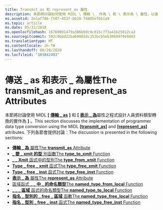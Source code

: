 ```yaml
---
title: Transmit_as 和 represent_as 屬性
description: 本節將討論如何使用 MIDL \ 傳輸 \_ 作為 \ 和 \ 表示為 \ 屬性，以進行程式設計人員資料類型轉換 \_ 。
ms.assetid: 2e1af786-f507-453f-bb10-74805ef6b1a9
ms.topic: article
ms.date: 05/31/2018
ms.openlocfilehash: 16760091479a306b9dc9c815c7f3a41b25012ca2
ms.sourcegitcommit: 592c9bbd22ba69802dc353bcb5eb30699f9e9403
ms.translationtype: MT
ms.contentlocale: zh-TW
ms.lasthandoff: 08/20/2020
ms.locfileid: "103842403"
---
```

# <a name="the-transmit_as-and-represent_as-attributes"></a><span data-ttu-id="b16e2-103">傳送 \_ as 和表示 \_ 為屬性</span><span class="sxs-lookup"><span data-stu-id="b16e2-103">The transmit\_as and represent\_as Attributes</span></span>

<span data-ttu-id="b16e2-104">本節將討論使用 MIDL **\[** [**傳輸 \_ as**](/windows/desktop/Midl/transmit-as) **\]** 和 **\[** [**表示 \_ 為**](/windows/desktop/Midl/represent-as)屬性之程式設計人員資料類型轉換的實作為 **\]** 。</span><span class="sxs-lookup"><span data-stu-id="b16e2-104">This section discusses the implementation of programmer data type conversion using the MIDL **\[**[**transmit\_as**](/windows/desktop/Midl/transmit-as)**\]** and **\[**[**represent\_as**](/windows/desktop/Midl/represent-as)**\]** attributes.</span></span> <span data-ttu-id="b16e2-105">下列各節會提供討論：</span><span class="sxs-lookup"><span data-stu-id="b16e2-105">The discussion is presented in the following sections:</span></span>

-   [<span data-ttu-id="b16e2-106">**傳輸 \_ 為** 屬性</span><span class="sxs-lookup"><span data-stu-id="b16e2-106">The **transmit\_as** Attribute</span></span>](the-transmit-as-attribute.md)
-   [<span data-ttu-id="b16e2-107">**\_ 要 \_ xmit 的型** 別函數</span><span class="sxs-lookup"><span data-stu-id="b16e2-107">The **type\_to\_xmit** Function</span></span>](the-type-to-xmit-function.md)
-   [<span data-ttu-id="b16e2-108">**\_ \_ Xmit** 函式中的型別</span><span class="sxs-lookup"><span data-stu-id="b16e2-108">The **type\_from\_xmit** Function</span></span>](the-type-from-xmit-function.md)
-   [<span data-ttu-id="b16e2-109">**Type \_ free \_ xmit** 函式</span><span class="sxs-lookup"><span data-stu-id="b16e2-109">The **type\_free\_xmit** Function</span></span>](the-type-free-xmit-function.md)
-   [<span data-ttu-id="b16e2-110">**Type \_ free \_ inst** 函式</span><span class="sxs-lookup"><span data-stu-id="b16e2-110">The **type\_free\_inst** Function</span></span>](the-type-free-inst-function.md)
-   [<span data-ttu-id="b16e2-111">**表示 \_ 為** 屬性</span><span class="sxs-lookup"><span data-stu-id="b16e2-111">The **represent\_as** Attribute</span></span>](the-represent-as-attribute.md)
-   [<span data-ttu-id="b16e2-112">區域函式 **\_ \_ 中 \_ 的命名類型**</span><span class="sxs-lookup"><span data-stu-id="b16e2-112">The **named\_type\_from\_local** Function</span></span>](the-named-type-from-local-function.md)
-   [<span data-ttu-id="b16e2-113">**\_ \_ \_ 區域** 函式的命名類型</span><span class="sxs-lookup"><span data-stu-id="b16e2-113">The **named\_type\_to\_local** Function</span></span>](the-named-type-to-local-function.md)
-   [<span data-ttu-id="b16e2-114">**指名 \_ 型別的 \_ free \_ 區域** 函數</span><span class="sxs-lookup"><span data-stu-id="b16e2-114">The **named\_type\_free\_local** Function</span></span>](the-named-type-free-local-function.md)
-   [<span data-ttu-id="b16e2-115">**指名 \_ 型別 \_ free \_ inst** 函式</span><span class="sxs-lookup"><span data-stu-id="b16e2-115">The **named\_type\_free\_inst** Function</span></span>](the-named-type-free-inst-function.md)

 

 